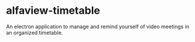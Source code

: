 # alfaview-timetable

An electron application to manage and remind yourself of video meetings in an organized timetable.
